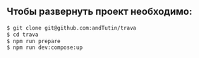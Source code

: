 ##  Чтобы развернуть проект необходимо:
```sh
$ git clone git@github.com:andTutin/trava
$ cd trava
$ npm run prepare
$ npm run dev:compose:up
```